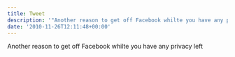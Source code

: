 ```yaml
---
title: Tweet
description: '"Another reason to get off Facebook whilte you have any privacy left "'
date: '2010-11-26T12:11:48+00:00'
---
```

Another reason to get off Facebook whilte you have any privacy left 
